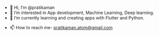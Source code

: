 - 👋 Hi, I’m @pratikaman
- 👀 I’m interested in App development, Machine Learning, Deep learning.
- 🌱 I’m currently learning and creating apps with Flutter and Python.
<!-- - 💞️ I’m looking to collaborate on ... -->
- 📫 How to reach me- pratikaman.atom@gmail.com

<!---
pratikaman/pratikaman is a ✨ special ✨ repository because its `README.md` (this file) appears on your GitHub profile.
You can click the Preview link to take a look at your changes.
--->
